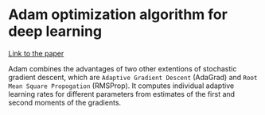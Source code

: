 # Adam optimization algorithm for deep learning
[Link to the paper](https://arxiv.org/abs/1412.6980)

Adam combines the advantages of two other extentions of stochastic gradient descent, which are `Adaptive Gradient Descent` (AdaGrad) and `Root Mean Square Propogation` (RMSProp). It computes individual adaptive learning rates for different parameters from estimates of the first and second moments of the gradients.
